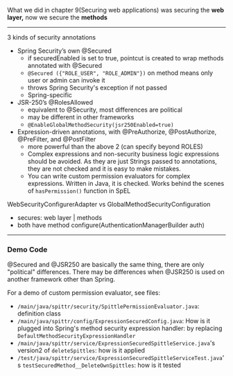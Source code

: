 What we did in chapter 9(Securing web applications) was securing the **web layer,** now we secure the **methods**

------

3 kinds of security annotations

- Spring Security’s own @Secured
  - if securedEnabled is set to true, pointcut is created to wrap methods annotated with @Secured
  - `@Secured ({"ROLE_USER", "ROLE_ADMIN"})` on method means only user or admin can invoke it
  - throws Spring Security's exception if not passed
  - Spring-specific
- JSR-250’s @RolesAllowed
  - equivalent to @Security, most differences are political
  - may be different in other frameworks
  - `@EnableGlobalMethodSecurity(jsr250Enabled=true)`
- Expression-driven annotations, with @PreAuthorize, @PostAuthorize, @PreFilter, and @PostFilter
  - more powerful than the above 2 (can specify beyond ROLES)
  - Complex expressions and non-security business logic expressions should be avoided. As they are just Strings passed to annotations, they are not checked and it is easy to make mistakes.
  - You can write custom permission evaluators for complex expressions. Written in Java, it is checked. Works behind the scenes of `hasPermission()` function in SpEL

WebSecurityConfigurerAdapter vs GlobalMethodSecurityConfiguration 

- secures: web layer | methods
- both have method configure(AuthenticationManagerBuilder auth)

---

### Demo Code

@Secured and @JSR250 are basically the same thing, there are only "political" differences. There may be differences when @JSR250 is used on another framework other than Spring.

For a demo of custom permission evaluator, see files:

- `/main/java/spittr/security/SpittlePermissionEvaluator.java`: definition class
- `/main/java/spittr/config/ExpressionSecuredConfig.java`: How is it plugged into Spring's method security expression handler: by replacing `DefaultMethodSecurityExpressionHandler `
- `/main/java/spittr/service/ExpressionSecuredSpittleService.java`'s version2 of `deleteSpittles`: how is it applied
- `/test/java/spittr/service/ExpressionSecuredSpittleServiceTest.java`'s `testSecuredMethod__DeleteOwnSpittles`: how is it tested

